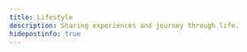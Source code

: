 ```yaml
---
title: Lifestyle
description: Sharing experiences and journey through life.
hidepostinfo: true
---
```

